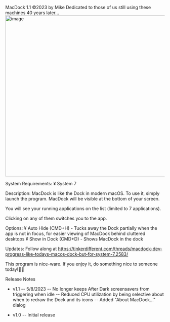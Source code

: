 MacDock 1.1 ©2023 by Mike
Dedicated to those of us still using these machines 40 years later...
<img width="509" alt="image" src="https://user-images.githubusercontent.com/69996986/236984991-3353a6ec-b9c5-42f7-8a0f-3fff8b9209d8.png">

System Requirements:
¥ System 7

Description:
MacDock is like the Dock in modern macOS.
To use it, simply launch the program.  MacDock will be visible at the bottom of your screen.  

You will see your running applications on the list (limited to 7 applications).  

Clicking on any of them switches you to the app.

Options:
¥ Auto Hide (CMD+H) - Tucks away the Dock partially when the app is not in focus, for easier viewing of MacDock behind cluttered desktops
¥ Show in Dock (CMD+D) - Shows MacDock in the dock 

Updates:
Follow along at https://tinkerdifferent.com/threads/macdock-dev-progress-like-todays-macos-dock-but-for-system-7.2583/

This program is nice-ware.  If you enjoy it, do something nice to someone today!

Release Notes
- v1.1 -- 5/8/2023
-- No longer keeps After Dark screensavers from triggering when idle
-- Reduced CPU utilization by being selective about when to redraw the Dock and its icons
-- Added "About MacDock..." dialog

- v1.0
-- Initial release
